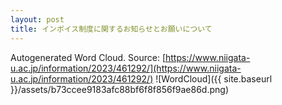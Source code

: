 ```yaml
---
layout: post
title: インボイス制度に関するお知らせとお願いについて
---
```

Autogenerated Word Cloud.
Source\: [https://www.niigata-u.ac.jp/information/2023/461292/](https://www.niigata-u.ac.jp/information/2023/461292/)
![WordCloud]({{ site.baseurl }}/assets/b73ccee9183afc88bf6f8f856f9ae86d.png)